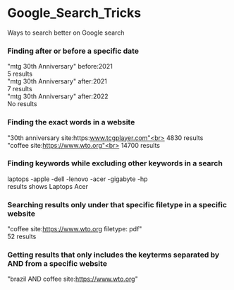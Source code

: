 # Google_Search_Tricks
Ways to search better on Google search


### Finding after or before a specific date

"mtg 30th Anniversary" before:2021<br>
5 results<br>
"mtg 30th Anniversary" after:2021<br>
7 results<br>
"mtg 30th Anniversary" after:2022<br>
No results<br>

### Finding the exact words in a website

"30th anniversary site:https:www.tcgplayer.com"<br>
4830 results<br>
"coffee site:https://www.wto.org"<br>
14700 results

### Finding keywords while excluding other keywords in a search

laptops -apple -dell -lenovo -acer -gigabyte -hp<br>
results shows Laptops Acer

### Searching results only under that specific filetype  in a specific website

"coffee site:https://www.wto.org filetype: pdf"<br>
52 results

### Getting results that only includes the keyterms separated by AND from a specific website 
"brazil AND coffee site:https://www.wto.org"

